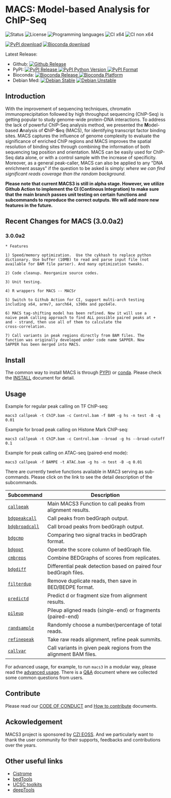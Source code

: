 # MACS: Model-based Analysis for ChIP-Seq

![Status](https://img.shields.io/pypi/status/macs3.svg) ![License](https://img.shields.io/github/license/macs3-project/MACS) ![Programming languages](https://img.shields.io/github/languages/top/macs3-project/MACS) ![CI x64](https://github.com/macs3-project/MACS/workflows/CI%20x64/badge.svg) ![CI non x64](https://github.com/macs3-project/MACS/workflows/CI%20non%20x64,%20python%203.7/badge.svg)

[![PyPI download](https://img.shields.io/pypi/dm/macs3?label=pypi%20downloads)](https://pypistats.org/packages/macs3) [![Bioconda download](https://img.shields.io/conda/dn/bioconda/macs3?label=bioconda%20downloads)](https://anaconda.org/bioconda/macs3)

Latest Release:
* Github: [![Github Release](https://img.shields.io/github/v/release/macs3-project/MACS)](https://github.com/macs3-project/MACS/releases)
* PyPI: [![PyPI Release](https://img.shields.io/pypi/v/macs3.svg) ![PyPI Python Version](https://img.shields.io/pypi/pyversions/MACS3) ![PyPI Format](https://img.shields.io/pypi/format/macs3)](https://pypi.org/project/macs3/)
* Bioconda: [![Bioconda Release](https://img.shields.io/conda/v/bioconda/macs3) ![Bioconda Platform](https://img.shields.io/conda/pn/bioconda/macs3)](https://anaconda.org/bioconda/macs3)
* Debian Med: [![Debian Stable](https://img.shields.io/debian/v/macs/stable?label=debian%20stable)](https://packages.debian.org/stable/macs) [![Debian Unstable](https://img.shields.io/debian/v/macs/sid?label=debian%20sid)](https://packages.debian.org/sid/macs)

## Introduction

With the improvement of sequencing techniques, chromatin
immunoprecipitation followed by high throughput sequencing (ChIP-Seq)
is getting popular to study genome-wide protein-DNA interactions. To
address the lack of powerful ChIP-Seq analysis method, we presented
the **M**odel-based **A**nalysis of **C**hIP-**S**eq (MACS), for
identifying transcript factor binding sites. MACS captures the
influence of genome complexity to evaluate the significance of
enriched ChIP regions and MACS improves the spatial resolution of
binding sites through combining the information of both sequencing tag
position and orientation. MACS can be easily used for ChIP-Seq data
alone, or with a control sample with the increase of
specificity. Moreover, as a general peak-caller, MACS can also be
applied to any "DNA enrichment assays" if the question to be asked is
simply: *where we can find significant reads coverage than the random
background*.

**Please note that current MACS3 is still in alpha stage. However, we
utilize Github Action to implement the CI (Continous Integration) to
make sure that the main branch passes unit testing on certain
functions and subcommands to reproduce the correct outputs. We will
add more new features in the future.**

## Recent Changes for MACS (3.0.0a2)

### 3.0.0a2
	* Features
	
	1) Speed/memory optimization.  Use the cykhash to replace python
    dictionary. Use buffer (10MB) to read and parse input file (not
    available for BAM file parser). And many optimization tweaks.

	2) Code cleanup. Reorganize source codes.

	3) Unit testing.

	4) R wrappers for MACS -- MACSr

    5) Switch to Github Action for CI, support multi-arch testing
    including x64, armv7, aarch64, s390x and ppc64le.

    6) MACS tag-shifting model has been refined. Now it will use a
    naive peak calling approach to find ALL possible paired peaks at +
    and - strand, then use all of them to calculate the
    cross-correlation.

    7) Call variants in peak regions directly from BAM files. The
    function was originally developed under code name SAPPER. Now
    SAPPER has been merged into MACS. 

## Install

The common way to install MACS is through
[PYPI](https://pypi.org/project/macs3/)) or
[conda](https://anaconda.org/bioconda/macs3). Please check the
[INSTALL](./docs/INSTALL.md) document for detail.

## Usage

Example for regular peak calling on TF ChIP-seq:

`macs3 callpeak -t ChIP.bam -c Control.bam -f BAM -g hs -n test -B -q 0.01`

Example for broad peak calling on Histone Mark ChIP-seq:

`macs3 callpeak -t ChIP.bam -c Control.bam --broad -g hs --broad-cutoff 0.1`

Example for peak calling on ATAC-seq (paired-end mode):

`macs3 callpeak -f BAMPE -t ATAC.bam -g hs -n test -B -q 0.01`

There are currently twelve functions available in MAC3 serving as
sub-commands. Please click on the link to see the detail description
of the subcommands.

Subcommand | Description
-----------|----------
[`callpeak`](./docs/callpeak.md) | Main MACS3 Function to call peaks from alignment results.
[`bdgpeakcall`](./docs/bdgpeakcall.md) | Call peaks from bedGraph output.
[`bdgbroadcall`](./docs/bdgbroadcall.md) | Call broad peaks from bedGraph output.
[`bdgcmp`](./docs/bdgcmp.md) | Comparing two signal tracks in bedGraph format.
[`bdgopt`](./docs/bdgopt.md) | Operate the score column of bedGraph file.
[`cmbreps`](./docs/cmbreps.md) | Combine BEDGraphs of scores from replicates.
[`bdgdiff`](./docs/bdgdiff.md) | Differential peak detection based on paired four bedGraph files.
[`filterdup`](./docs/filterdup.md) | Remove duplicate reads, then save in BED/BEDPE format.
[`predictd`](./docs/predictd.md) | Predict d or fragment size from alignment results.
[`pileup`](./docs/pileup.md) | Pileup aligned reads (single-end) or fragments (paired-end)
[`randsample`](./docs/randsample.md) | Randomly choose a number/percentage of total reads.
[`refinepeak`](./docs/refinepeak.md) | Take raw reads alignment, refine peak summits.
[`callvar`](./docs/callvar.md) | Call variants in given peak regions from the alignment BAM files.


For advanced usage, for example, to run `macs3` in a modular way,
please read the [advanced usage](./docs/advanced_usage.md). There is a
[Q&A](./docs/qa.md) document where we collected some common questions
from users.

## Contribute

Please read our [CODE OF CONDUCT](./CODE_OF_CONDUCT.md) and
[How to contribute](./CONTRIBUTING.md) documents.

## Ackowledgement

MACS3 project is sponsored by
[CZI EOSS](https://chanzuckerberg.com/eoss/). And we particularly want
to thank the user community for their supports, feedbacks and
contributions over the years.

## Other useful links

 * [Cistrome](http://cistrome.org/)
 * [bedTools](http://code.google.com/p/bedtools/)
 * [UCSC toolkits](http://hgdownload.cse.ucsc.edu/admin/exe/)
 * [deepTools](https://github.com/deeptools/deepTools/)

